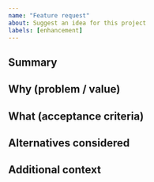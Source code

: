 ```yaml
---
name: "Feature request"
about: Suggest an idea for this project
labels: [enhancement]
---
```


## Summary

## Why (problem / value)

## What (acceptance criteria)

## Alternatives considered

## Additional context
